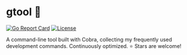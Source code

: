 # gtool 🔧
[![Go Report Card](https://goreportcard.com/badge/github.com/universero/gtool)](https://goreportcard.com/report/github.com/universero/gtool)
[![License](https://img.shields.io/badge/license-MIT-blue.svg)](LICENSE)

A command-line tool built with Cobra, 
collecting my frequently used development commands. 
Continuously optimized.
⭐ Stars are welcome!